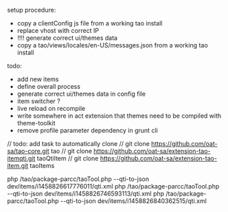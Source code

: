 setup procedure:

- copy a clientConfig js file from a working tao install
- replace vhost with correct IP
- !!!! generate correct ui/themes data 
- copy a tao/views/locales/en-US/messages.json from a working tao install

todo:

- add new items
- define overall process
- generate correct ui/themes data in config file 
- item switcher ?
- live reload on recompile
- write somewhere in act extension that themes need to be compiled with theme-toolkit
- remove profile parameter dependency in grunt cli



// todo: add task to automatically clone
// git clone https://github.com/oat-sa/tao-core.git tao
// git clone https://github.com/oat-sa/extension-tao-itemqti.git taoQtiItem
// git clone https://github.com/oat-sa/extension-tao-item.git taoItems

php /tao/package-parcc/taoTool.php --qti-to-json dev/items/i1458826617776011/qti.xml
php /tao/package-parcc/taoTool.php --qti-to-json dev/items/i1458826746593113/qti.xml
php /tao/package-parcc/taoTool.php --qti-to-json dev/items/i1458826840362515/qti.xml
